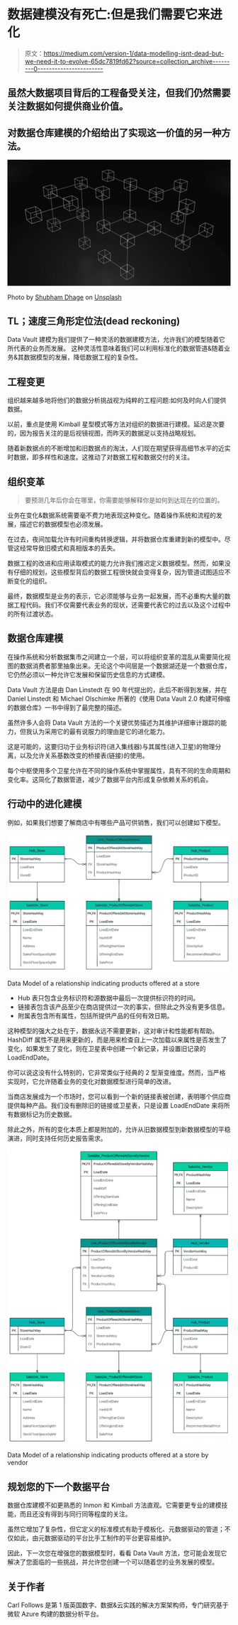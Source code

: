 # 数据建模没有死亡:但是我们需要它来进化

> 原文：<https://medium.com/version-1/data-modelling-isnt-dead-but-we-need-it-to-evolve-65dc7819fd62?source=collection_archive---------0----------------------->

## 虽然大数据项目背后的工程备受关注，但我们仍然需要关注数据如何提供商业价值。

## 对数据仓库建模的介绍给出了实现这一价值的另一种方法。

![](img/1e1a0ed3fdfc0d1de0e46b623195bf58.png)

Photo by [Shubham Dhage](https://unsplash.com/@theshubhamdhage?utm_source=unsplash&utm_medium=referral&utm_content=creditCopyText) on [Unsplash](https://unsplash.com/s/photos/data?utm_source=unsplash&utm_medium=referral&utm_content=creditCopyText)

## TL；速度三角形定位法(dead reckoning)

Data Vault 建模为我们提供了一种灵活的数据建模方法，允许我们的模型随着它所代表的业务而发展。
这种灵活性意味着我们可以利用标准化的数据管道&随着业务&其数据模型的发展，降低数据工程的复杂性。

## 工程变更

组织越来越多地将他们的数据分析挑战视为纯粹的工程问题:如何及时向人们提供数据。

以前，重点是使用 Kimball 星型模式等方法对组织的数据进行建模。延迟是次要的，因为报告关注的是后视镜视图，而昨天的数据足以支持战略规划。

随着新数据点的不断增加和旧数据点的淘汰，人们现在期望获得高细节水平的近实时数据，即多样性和速度。这推动了对数据工程和数据交付的关注。

## 组织变革

> 要预测几年后你会在哪里，你需要能够解释你是如何到达现在的位置的。

业务在变化&数据系统需要毫不费力地表现这种变化。随着操作系统和流程的发展，描述它的数据模型也必须发展。

在过去，夜间加载允许有时间重构转换逻辑，并将数据仓库重建到新的模型中。尽管这经常导致旧模式和真相版本的丢失。

数据工程的改进和应用读取模式的能力允许我们推迟定义数据模型。然而，如果没有仔细的规划，这些模型背后的数据工程很快就会变得复杂，因为管道试图适应不断变化的组织。

最终，数据模型是业务的表示，它必须能够与业务一起发展，而不必重构大量的数据工程代码。我们不仅需要代表业务的现状，还需要代表它的过去以及这个过程中的所有过渡状态。

## 数据仓库建模

在操作系统和分析数据集市之间建立一个层，可以将组织变革的混乱从需要简化视图的数据消费者那里抽象出来。无论这个中间层是一个数据湖还是一个数据仓库，它仍然必须以一种允许它发展和保留历史信息的方式建模。

Data Vault 方法是由 Dan Linstedt 在 90 年代提出的，此后不断得到发展，并在 Daniel Linstedt 和 Michael Olschimke 所著的《使用 Data Vault 2.0 构建可伸缩的数据仓库》一书中得到了最完整的描述。

虽然许多人会将 Data Vault 方法的一个关键优势描述为其维护详细审计跟踪的能力，但我认为采用它的最有说服力的理由是它的进化能力。

这是可能的，这要归功于业务标识符(进入集线器)与其属性(进入卫星)的物理分离，以及允许关系基数改变的桥接表(链接)的使用。

每个中枢使用多个卫星允许在不同的操作系统中掌握属性，具有不同的生命周期和变化率。这简化了数据管道，减少了数据平台内形成复杂依赖关系的机会。

## 行动中的进化建模

例如，如果我们想要了解商店中有哪些产品可供销售，我们可以创建如下模型。

![](img/7689bec6dda80224305d37447cc94721.png)

Data Model of a relationship indicating products offered at a store

*   Hub 表只包含业务标识符和源数据中最后一次提供标识符的时间。
*   链接表包含该产品至少在商店提供过一次的事实，但除此之外没有更多信息。
*   附属表包含所有属性，包括所提供产品的任何有效日期。

这种模型的强大之处在于，数据永远不需要更新，这对审计和性能都有帮助。HashDiff 属性不是用来更新的，而是用来检查自上一次加载以来属性是否发生了变化，如果发生了变化，则在卫星表中创建一个新记录，并设置旧记录的 LoadEndDate。

你可以说这没有什么特别的，它非常类似于经典的 2 型渐变维度。然而，当严格实现时，它允许随着业务的变化对数据模型进行简单的改进。

当商店发展成为一个市场时，您可以看到一个新的链接表被创建，表明哪个供应商提供每种产品。我们没有删除旧的链接或卫星表，只是设置 LoadEndDate 来将所有数据标记为历史数据。

除此之外，所有的变化本质上都是附加的，允许从旧数据模型到新数据模型的平稳演进，同时支持任何历史报告需求。

![](img/d49433033d83370f4bfbe65e46058fc5.png)

Data Model of a relationship indicating products offered at a store by vendor

## 规划您的下一个数据平台

数据仓库建模不如更熟悉的 Inmon 和 Kimball 方法直观。它需要更专业的建模技能，而且还没有得到与同行同等程度的关注。

虽然它增加了复杂性，但它定义的标准模式有助于模板化、元数据驱动的管道；不仅如此，由元数据驱动的平台比手工制作的平台更容易维护。

因此，下一次您在增强您的数据模型时，看看 Data Vault 方法，您可能会发现它解决了您面临的一些挑战，并允许您创建一个可以随着您的业务发展的模型。

## 关于作者

Carl Follows 是第 1 版英国数字、数据&云实践的解决方案架构师，专门研究基于微软 Azure 构建的数据分析平台。